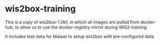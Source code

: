 wis2box-training
================

This is a copy of wis2box-1.0b1, in which all images are pulled from docker-hub, to allow us to use the docker-registry-mirror during WIS2-training.

It includes test-data for Malawi to setup wis2box with pre-configured data.